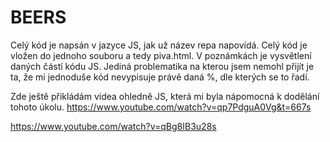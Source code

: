 # BEERS

Celý kód je napsán v jazyce JS, jak už název repa napovídá. Celý kód je vložen do jednoho souboru a tedy piva.html.
V poznámkách je vysvětlení daných částí kódu JS.
Jediná problematika na kterou jsem nemohl přijít je ta, že mi jednoduše kód nevypisuje právě daná %, dle kterých se to řadí.

Zde ještě přikládám videa ohledně JS, která mi byla nápomocná k dodělání tohoto úkolu.
https://www.youtube.com/watch?v=qp7PdguA0Vg&t=667s

https://www.youtube.com/watch?v=qBg8IB3u28s
